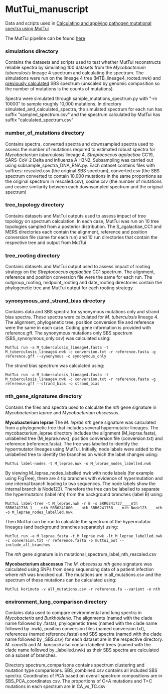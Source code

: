 # MutTui_manuscript
Data and scripts used in [Calculating and applying pathogen mutational spectra using MutTui](https://www.biorxiv.org/content/10.1101/2023.06.15.545111v1)

The MutTui pipeline can be found [here](https://github.com/chrisruis/MutTui)

### simulations directory
Contains the datasets and scripts used to test whether MutTui reconstructs reliable spectra by simulating 100 datasets from the *Mycobacterium tuberculosis* lineage 4 spectrum and calculating the spectrum. The simulations were run on the lineage 4 tree (MTB_lineage4_rooted.nwk) and [previously calculated](https://www.biorxiv.org/content/10.1101/2022.07.13.499881v1) SBS spectrum (unscaled by genomic composition so the number of mutations is the counts of mutations).

Spectra were simulated through sample_mutations_spectrum.py with "-m 10000" to sample roughly 10,000 mutations. In directory simulated_and_calculated_spectra, the simulated spectrum for each run has suffix "sampled_spectrum.csv" and the spectrum calculated by MutTui has suffix "calculated_spectrum.csv"

### number_of_mutations directory
Contains spectra, converted spectra and downsampled spectra used to assess the number of mutations required to estimated robust spectra for *Mycobacterium tuberculosis* lineage 4, *Streptococcus agalactiae* CC19, SARS-CoV-2 Delta and influenza A H3N2. Subsampling was carried out using subsample_spectra_DNA_RNA.py. Each dataset contains files with suffixes: rescaled.csv (the original SBS spectrum), converted.csv (the SBS spectrum converted to contain 10,000 mutations in the same proportions as the original spectrum in rescaled.csv), cosine.csv (the number of mutations and cosine similarity between each downsampled spectrum and the original spectrum)

### tree_topology directory
Contains datasets and MutTui outputs used to assess impact of tree topology on spectrum calculation. In each case, MutTui was run on 10 tree topologies sampled from a posterior distribution. The S_agalactiae_CC1 and MERS directories each contain the alignment, reference and position conversion file (same for each run) and 10 run directories that contain the respective tree and output from MutTui

### tree_rooting directory
Contains datasets and MutTui output used to assess impact of rooting strategy on the *Streptococcus agalactiae* CC1 spectrum. The alignment, reference and position conversion file were the same for each run. The outgroup_rooting, midpoint_rooting and date_rooting directories contain the phylogenetic tree and MutTui output for each rooting strategy

### synonymous_and_strand_bias directory
Contains data and SBS spectra for synonymous mutations only and strand bias spectra. These spectra were calculated for *M. tuberculosis* lineage 4. The alignment, phylogenetic tree, position conversion file and reference were the same in each case. Coding gene information is provided with reference.gff. The synonymous mutations only SBS spectrum (SBS_synonymous_only.csv) was calculated using:
```
MutTui run -a M_tuberculosis_lineage4.fasta -t M_tuberculosis_lineage4.nwk -c conversion.txt -r reference.fasta -g reference.gff --synonymous -o synonymous_only
```

The strand bias spectrum was calculated using:
```
MutTui run -a M_tuberculosis_lineage4.fasta -t M_tuberculosis_lineage4.nwk -c conversion.txt -r reference.fasta -g reference.gff --strand_bias -o strand_bias
```

### nth_gene_signatures directory
Contains the files and spectra used to calculate the *nth* gene signature in *Mycobacterium leprae* and *Mycobacterium abscessus*.

**Mycobacterium leprae**
The *M. leprae nth* gene signature was calculated from a phylogenetic tree that includes several hypermutator lineages. The mycobacterium_leprae directory includes the alignment (M_leprae.fasta), unlabelled tree (M_leprae.nwk), position conversion file (conversion.txt) and reference (reference.fasta). The tree was labelled to identify the hypermutator lineages using MutTui. Initially, node labels were added to the unlabelled tree to identify the branches on which the label changes using:
```
MutTui label-nodes -t M_leprae.nwk -o M_leprae_nodes_labelled.nwk
```

By viewing M_leprae_nodes_labelled.nwk with node labels (for example using FigTree), there are 4 tip branches with evidence of hypermutation and one internal branch leading to two sequences. The node labels show the internal branch is Node123). Therefore the tree can be labelled to separate the hypermutators (label nth) from the background branches (label B) using:
```
MutTui label-tree -t M_leprae.nwk -r B -s SRR6241727____nth SRR6241736_1____nth SRR6241800____nth SRR6241758____nth Node123____nth -o M_leprae_nodes_labelled.nwk
```

Then MutTui can be run to calculate the spectrum of the hypermutator lineages (and background branches separately) using:
```
MutTui run -a M_leprae.fasta -t M_leprae.nwk -lt M_leprae_labelled.nwk -c conversion.txt -r reference.fasta -o muttui_out --include_all_branches
```

The *nth* gene signature is in mutational_spectrum_label_nth_rescaled.csv

**Mycobacterium abscessus**
The *M. abscessus nth* gene signature was calculated using SNPs from deep sequencing data of a patient infection where *nth* was knocked out. The mutations are in all_mutations.csv and the spectrum of these mutations can be calculated using:
```
MutTui korimuto -v all_mutations.csv -r reference.fa --variant -o nth
```

### environment_lung_comparison directory
Contains data used to compare environmental and lung spectra in *Mycobacteria* and *Burkholderia*. The alignments (named with the clade name followed by .fasta), phylogenetic trees (named with the clade name followed by .nwk), position conversion files (named conversion.txt), references (named reference.fasta) and SBS spectra (named with the clade name followed by \_SBS.csv) for each dataset are in the respective directory. *M. canettii* and *M. kansasii* also contain labelled trees (named with the clade name followed by \_labelled.nwk) as their SBS spectra are calculated on a subset of branches.

Directory spectrum_comparisons contains spectrum clustering and mutation type comparisons. SBS_combined.csv contains all included SBS spectra. Coordinates of PCA based on overall spectrum compositions are in SBS_PCA_coordinates.csv. The proportions of C>A mutations and T>C mutations in each spectrum are in CA_vs_TC.csv
